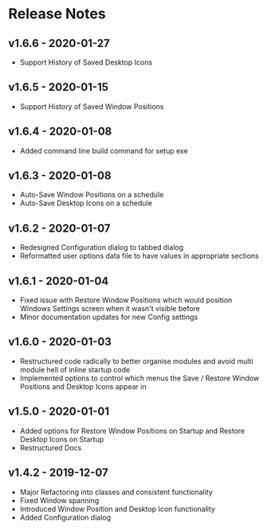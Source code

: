 # Release Notes

## v1.6.6 - 2020-01-27

- Support History of Saved Desktop Icons

## v1.6.5 - 2020-01-15

- Support History of Saved Window Positions

## v1.6.4 - 2020-01-08

- Added command line build command for setup exe

## v1.6.3 - 2020-01-08

- Auto-Save Window Positions on a schedule
- Auto-Save Desktop Icons on a schedule

## v1.6.2 - 2020-01-07

- Redesigned Configuration dialog to tabbed dialog
- Reformatted user options data file to have values in appropriate sections

## v1.6.1 - 2020-01-04

- Fixed issue with Restore Window Positions which would position Windows Settings screen when it wasn't visible before
- Minor documentation updates for new Config settings

## v1.6.0 - 2020-01-03

- Restructured code radically to better organise modules and avoid multi module hell of inline startup code
- Implemented options to control which menus the Save / Restore Window Positions and Desktop Icons appear in

## v1.5.0 - 2020-01-01

- Added options for Restore Window Positions on Startup and Restore Desktop Icons on Startup
- Restructured Docs

## v1.4.2 - 2019-12-07

- Major Refactoring into classes and consistent functionality
- Fixed Window spanning
- Introduced Window Position and Desktop Icon functionality
- Added Configuration dialog
